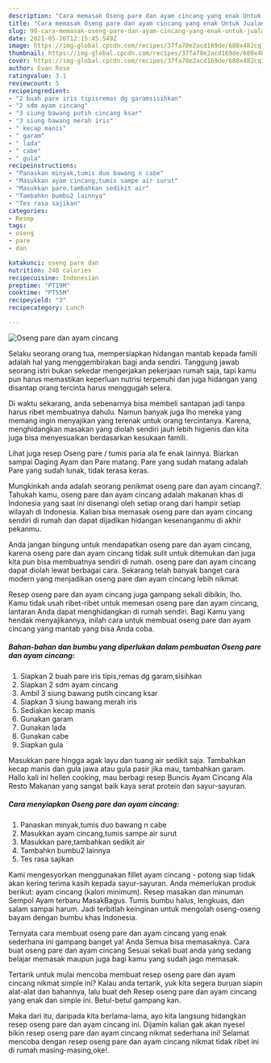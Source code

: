 ```yaml
---
description: "Cara memasak Oseng pare dan ayam cincang yang enak Untuk Jualan"
title: "Cara memasak Oseng pare dan ayam cincang yang enak Untuk Jualan"
slug: 99-cara-memasak-oseng-pare-dan-ayam-cincang-yang-enak-untuk-jualan
date: 2021-05-26T12:15:45.549Z
image: https://img-global.cpcdn.com/recipes/37fa70e2acd169de/680x482cq70/oseng-pare-dan-ayam-cincang-foto-resep-utama.jpg
thumbnail: https://img-global.cpcdn.com/recipes/37fa70e2acd169de/680x482cq70/oseng-pare-dan-ayam-cincang-foto-resep-utama.jpg
cover: https://img-global.cpcdn.com/recipes/37fa70e2acd169de/680x482cq70/oseng-pare-dan-ayam-cincang-foto-resep-utama.jpg
author: Evan Rose
ratingvalue: 3.1
reviewcount: 5
recipeingredient:
- "2 buah pare iris tipisremas dg garamsisihkan"
- "2 sdm ayam cincang"
- "3 siung bawang putih cincang ksar"
- "3 siung bawang merah iris"
- " kecap manis"
- " garam"
- " lada"
- " cabe"
- " gula"
recipeinstructions:
- "Panaskan minyak,tumis duo bawang n cabe"
- "Masukkan ayam cincang,tumis sampe air surut"
- "Masukkan pare,tambahkan sedikit air"
- "Tambahkn bumbu2 lainnya"
- "Tes rasa sajikan"
categories:
- Resep
tags:
- oseng
- pare
- dan

katakunci: oseng pare dan 
nutrition: 240 calories
recipecuisine: Indonesian
preptime: "PT19M"
cooktime: "PT55M"
recipeyield: "3"
recipecategory: Lunch

---
```



![Oseng pare dan ayam cincang](https://img-global.cpcdn.com/recipes/37fa70e2acd169de/680x482cq70/oseng-pare-dan-ayam-cincang-foto-resep-utama.jpg)

Selaku seorang orang tua, mempersiapkan hidangan mantab kepada famili adalah hal yang menggembirakan bagi anda sendiri. Tanggung jawab seorang istri bukan sekedar mengerjakan pekerjaan rumah saja, tapi kamu pun harus memastikan keperluan nutrisi terpenuhi dan juga hidangan yang disantap orang tercinta harus menggugah selera.

Di waktu  sekarang, anda sebenarnya bisa membeli santapan jadi tanpa harus ribet membuatnya dahulu. Namun banyak juga lho mereka yang memang ingin menyajikan yang terenak untuk orang tercintanya. Karena, menghidangkan masakan yang diolah sendiri jauh lebih higienis dan kita juga bisa menyesuaikan berdasarkan kesukaan famili. 

Lihat juga resep Oseng pare / tumis paria ala fe enak lainnya. Biarkan sampai Daging Ayam dan Pare matang. Pare yang sudah matang adalah Pare yang sudah lunak, tidak terasa keras.

Mungkinkah anda adalah seorang penikmat oseng pare dan ayam cincang?. Tahukah kamu, oseng pare dan ayam cincang adalah makanan khas di Indonesia yang saat ini disenangi oleh setiap orang dari hampir setiap wilayah di Indonesia. Kalian bisa memasak oseng pare dan ayam cincang sendiri di rumah dan dapat dijadikan hidangan kesenanganmu di akhir pekanmu.

Anda jangan bingung untuk mendapatkan oseng pare dan ayam cincang, karena oseng pare dan ayam cincang tidak sulit untuk ditemukan dan juga kita pun bisa membuatnya sendiri di rumah. oseng pare dan ayam cincang dapat diolah lewat berbagai cara. Sekarang telah banyak banget cara modern yang menjadikan oseng pare dan ayam cincang lebih nikmat.

Resep oseng pare dan ayam cincang juga gampang sekali dibikin, lho. Kamu tidak usah ribet-ribet untuk memesan oseng pare dan ayam cincang, lantaran Anda dapat menghidangkan di rumah sendiri. Bagi Kamu yang hendak menyajikannya, inilah cara untuk membuat oseng pare dan ayam cincang yang mantab yang bisa Anda coba.

<!--inarticleads1-->

##### Bahan-bahan dan bumbu yang diperlukan dalam pembuatan Oseng pare dan ayam cincang:

1. Siapkan 2 buah pare iris tipis,remas dg garam,sisihkan
1. Siapkan 2 sdm ayam cincang
1. Ambil 3 siung bawang putih cincang ksar
1. Siapkan 3 siung bawang merah iris
1. Sediakan  kecap manis
1. Gunakan  garam
1. Gunakan  lada
1. Gunakan  cabe
1. Siapkan  gula


Masukkan pare hingga agak layu dan tuang air sedikit saja. Tambahkan kecap manis dan gula jawa atau gula pasir jika mau, tambahkan garam. Hallo kali ini hellen cooking, mau berbagi resep Buncis Ayam Cincang Ala Resto Makanan yang sangat baik kaya serat protein dan sayur-sayuran. 

<!--inarticleads2-->

##### Cara menyiapkan Oseng pare dan ayam cincang:

1. Panaskan minyak,tumis duo bawang n cabe
1. Masukkan ayam cincang,tumis sampe air surut
1. Masukkan pare,tambahkan sedikit air
1. Tambahkn bumbu2 lainnya
1. Tes rasa sajikan


Kami mengesyorkan menggunakan fillet ayam cincang - potong siap tidak akan kering terima kasih kepada sayur-sayuran. Anda memerlukan produk berikut: ayam cincang (kalori minimum). Resep masakan dan minuman Sempol Ayam terbaru MasakBagus. Tumis bumbu halus, lengkuas, dan salam sampai harum. Jadi terbitlah keinginan untuk mengolah oseng-oseng bayam dengan bumbu khas Indonesia. 

Ternyata cara membuat oseng pare dan ayam cincang yang enak sederhana ini gampang banget ya! Anda Semua bisa memasaknya. Cara buat oseng pare dan ayam cincang Sesuai sekali buat anda yang sedang belajar memasak maupun juga bagi kamu yang sudah jago memasak.

Tertarik untuk mulai mencoba membuat resep oseng pare dan ayam cincang nikmat simple ini? Kalau anda tertarik, yuk kita segera buruan siapin alat-alat dan bahannya, lalu buat deh Resep oseng pare dan ayam cincang yang enak dan simple ini. Betul-betul gampang kan. 

Maka dari itu, daripada kita berlama-lama, ayo kita langsung hidangkan resep oseng pare dan ayam cincang ini. Dijamin kalian gak akan nyesel bikin resep oseng pare dan ayam cincang nikmat sederhana ini! Selamat mencoba dengan resep oseng pare dan ayam cincang nikmat tidak ribet ini di rumah masing-masing,oke!.

